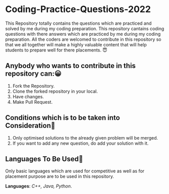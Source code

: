 # Coding-Practice-Questions-2022
This Repository totally contains the questions which are practiced and solved by me during my coding preparation.
This repository cantains coding questions with there answers which are practiced by me during my coding preparation. All the coders are welcomed to contribute in this repository so that we all together will make a highly valuable content that will help students to prepare well for there placements. 😇
## Anybody who wants to contribute in this repository can:😀
1. Fork the Repository.
2. Clone the forked repository in your local.
3. Have changes.
4. Make Pull Request.

## Conditions which is to be taken into Consideration🫡
1. Only optimised solutions to the already given problem will be merged.
2. If you want to add any new question, do add your solution with it.

## Languages To Be Used🤔
Only basic languages which are used for competitive as well as for placement purpose are to be used in this repository.

**Languages**: *C++, Java, Python*.
